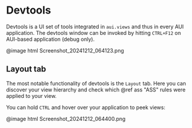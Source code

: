 # Devtools

Devtools is a UI set of tools integrated in `aui.views` and thus in every AUI application. The devtools window can be
invoked by hitting `CTRL+F12` on AUI-based application (debug only).

@image html Screenshot_20241212_064123.png

## Layout tab

The most notable functionality of devtools is the `Layout` tab. Here you can discover your view hierarchy and check
which @ref ass "ASS" rules were applied to your view.

You can hold `CTRL` and hover over your application to peek views:

@image html Screenshot_20241212_064400.png

